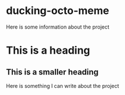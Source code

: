 # ducking-octo-meme
Here is some information about the project
# This is a heading
## This is a smaller heading
Here is something I can write about the project

